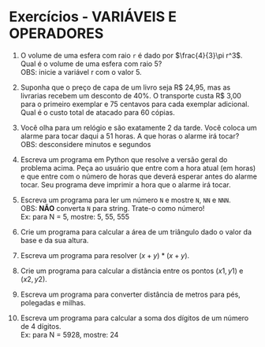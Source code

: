 # Exercícios - VARIÁVEIS E OPERADORES

1. O volume de uma esfera com raio `r` é dado por $\frac{4}{3}\pi r^3$. Qual é o volume de uma esfera com raio 5? 
<br>OBS: inicie a variável r com o valor 5.

2. Suponha que o preço de capa de um livro seja R$ 24,95, mas as livrarias recebem um desconto de 40%. O transporte custa R$ 3,00 para o primeiro exemplar e 75 centavos para cada exemplar adicional. Qual é o custo total de atacado para 60 cópias.

3. Você olha para um relógio e são exatamente 2 da tarde. Você coloca um alarme para tocar daqui a 51 horas. A que horas o alarme irá tocar? 
<br>OBS: desconsidere minutos e segundos

4. Escreva um programa em Python que resolve a versão geral do problema acima. Peça ao usuário que entre com a hora atual (em horas) e que entre com o número de horas que deverá esperar antes do alarme tocar. Seu programa deve imprimir a hora que o alarme irá tocar.

5. Escreva um programa para ler um número `N` e mostre `N`, `NN` e `NNN`.
<br>OBS: **NÃO** converta `N` para string. Trate-o como número!
<br>Ex: para N = 5, mostre: 5, 55, 555

6. Crie um programa para calcular a área de um triângulo dado o valor da base e da sua altura.

7. Escreva um programa para resolver $(x + y) * (x + y)$.

8. Crie um programa para calcular a distância entre os pontos $(x1, y1)$ e $(x2, y2)$.

9. Escreva um programa para converter distância de metros para pés, polegadas e milhas.

10. Escreva um programa para calcular a soma dos dígitos de um número de 4 dígitos.
<br>Ex: para N = 5928, mostre: 24